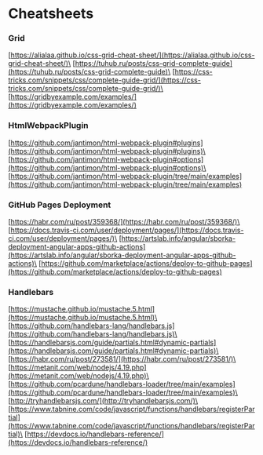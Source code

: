 # Cheatsheets

### Grid

[https://alialaa.github.io/css-grid-cheat-sheet/](https://alialaa.github.io/css-grid-cheat-sheet/)\
[https://tuhub.ru/posts/css-grid-complete-guide](https://tuhub.ru/posts/css-grid-complete-guide)\
[https://css-tricks.com/snippets/css/complete-guide-grid/](https://css-tricks.com/snippets/css/complete-guide-grid/)\
[https://gridbyexample.com/examples/](https://gridbyexample.com/examples/)

### HtmlWebpackPlugin

[https://github.com/jantimon/html-webpack-plugin#plugins](https://github.com/jantimon/html-webpack-plugin#plugins)\
[https://github.com/jantimon/html-webpack-plugin#options](https://github.com/jantimon/html-webpack-plugin#options)\
[https://github.com/jantimon/html-webpack-plugin/tree/main/examples](https://github.com/jantimon/html-webpack-plugin/tree/main/examples)

### GitHub Pages Deployment

[https://habr.com/ru/post/359368/](https://habr.com/ru/post/359368/)\
[https://docs.travis-ci.com/user/deployment/pages/](https://docs.travis-ci.com/user/deployment/pages/)\
[https://artslab.info/angular/sborka-deployment-angular-apps-github-actions](https://artslab.info/angular/sborka-deployment-angular-apps-github-actions)\
[https://github.com/marketplace/actions/deploy-to-github-pages](https://github.com/marketplace/actions/deploy-to-github-pages)

### Handlebars

[https://mustache.github.io/mustache.5.html](https://mustache.github.io/mustache.5.html)\
[https://github.com/handlebars-lang/handlebars.js](https://github.com/handlebars-lang/handlebars.js)\
[https://handlebarsjs.com/guide/partials.html#dynamic-partials](https://handlebarsjs.com/guide/partials.html#dynamic-partials)\
[https://habr.com/ru/post/273581/](https://habr.com/ru/post/273581/)\
[https://metanit.com/web/nodejs/4.19.php](https://metanit.com/web/nodejs/4.19.php)\
[https://github.com/pcardune/handlebars-loader/tree/main/examples](https://github.com/pcardune/handlebars-loader/tree/main/examples)\
[http://tryhandlebarsjs.com/](http://tryhandlebarsjs.com/)\
[https://www.tabnine.com/code/javascript/functions/handlebars/registerPartial](https://www.tabnine.com/code/javascript/functions/handlebars/registerPartial)\
[https://devdocs.io/handlebars-reference/](https://devdocs.io/handlebars-reference/)
